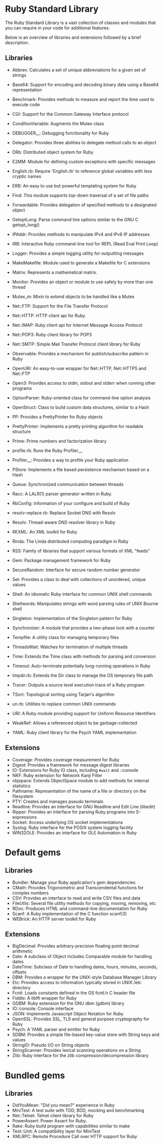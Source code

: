 # Ruby Standard Library

The Ruby Standard Library is a vast collection of classes and modules that you
can require in your code for additional features.

Below is an overview of libraries and extensions followed by a brief
description.

## Libraries

* Abbrev: Calculates a set of unique abbreviations for a given set of strings
* Base64: Support for encoding and decoding binary data using a Base64
    representation

* Benchmark: Provides methods to measure and report the time used to execute code
* CGI: Support for the Common Gateway Interface protocol
* ConditionVariable: Augments the Mutex class
* DEBUGGER__: Debugging functionality for Ruby
* Delegator: Provides three abilities to delegate method calls to an object
* DRb: Distributed object system for Ruby
* E2MM: Module for defining custom exceptions with specific messages
* English.rb: Require 'English.rb' to reference global variables with less cryptic names
* ERB: An easy to use but powerful templating system for Ruby
* Find: This module supports top-down traversal of a set of file paths
* Forwardable: Provides delegation of specified methods to a designated object
* GetoptLong: Parse command line options similar to the GNU C getopt_long()
* IPAddr: Provides methods to manipulate IPv4 and IPv6 IP addresses
* IRB: Interactive Ruby command-line tool for REPL (Read Eval Print Loop)
* Logger: Provides a simple logging utility for outputting messages
* MakeMakefile: Module used to generate a Makefile for C extensions
* Matrix: Represents a mathematical matrix.
* Monitor: Provides an object or module to use safely by more than one thread
* Mutex_m: Mixin to extend objects to be handled like a Mutex
* Net::FTP: Support for the File Transfer Protocol
* Net::HTTP: HTTP client api for Ruby
* Net::IMAP: Ruby client api for Internet Message Access Protocol
* Net::POP3: Ruby client library for POP3
* Net::SMTP: Simple Mail Transfer Protocol client library for Ruby
* Observable: Provides a mechanism for publish/subscribe pattern in Ruby
* OpenURI: An easy-to-use wrapper for Net::HTTP, Net::HTTPS and Net::FTP
* Open3: Provides access to stdin, stdout and stderr when running other programs
* OptionParser: Ruby-oriented class for command-line option analysis
* OpenStruct: Class to build custom data structures, similar to a Hash
* PP: Provides a PrettyPrinter for Ruby objects
* PrettyPrinter: Implements a pretty printing algorithm for readable structure
* Prime: Prime numbers and factorization library
* profile.rb: Runs the Ruby Profiler__
* Profiler__: Provides a way to profile your Ruby application
* PStore: Implements a file based persistence mechanism based on a Hash
* Queue: Synchronized communication between threads
* Racc: A LALR(1) parser generator written in Ruby.
* RbConfig: Information of your configure and build of Ruby
* resolv-replace.rb: Replace Socket DNS with Resolv
* Resolv: Thread-aware DNS resolver library in Ruby
* REXML: An XML toolkit for Ruby
* Rinda: The Linda distributed computing paradigm in Ruby
* RSS: Family of libraries that support various formats of XML "feeds"
* Gem: Package management framework for Ruby
* SecureRandom: Interface for secure random number generator
* Set: Provides a class to deal with collections of unordered, unique values
* Shell: An idiomatic Ruby interface for common UNIX shell commands
* Shellwords: Manipulates strings with word parsing rules of UNIX Bourne shell
* Singleton: Implementation of the Singleton pattern for Ruby
* Synchronizer: A module that provides a two-phase lock with a counter
* Tempfile: A utility class for managing temporary files
* ThreadsWait: Watches for termination of multiple threads
* Time: Extends the Time class with methods for parsing and conversion
* Timeout: Auto-terminate potentially long-running operations in Ruby
* tmpdir.rb: Extends the Dir class to manage the OS temporary file path
* Tracer: Outputs a source level execution trace of a Ruby program
* TSort: Topological sorting using Tarjan's algorithm
* un.rb: Utilities to replace common UNIX commands
* URI: A Ruby module providing support for Uniform Resource Identifiers
* WeakRef: Allows a referenced object to be garbage-collected
* YAML: Ruby client library for the Psych YAML implementation


## Extensions

* Coverage: Provides coverage measurement for Ruby
* Digest: Provides a framework for message digest libraries
* IO: Extensions for Ruby IO class, including `#wait` and ::console
* NKF: Ruby extension for Network Kanji Filter
* objspace: Extends ObjectSpace module to add methods for internal statistics
* Pathname: Representation of the name of a file or directory on the filesystem
* PTY: Creates and manages pseudo terminals
* Readline: Provides an interface for GNU Readline and Edit Line (libedit)
* Ripper: Provides an interface for parsing Ruby programs into S-expressions
* Socket: Access underlying OS socket implementations
* Syslog: Ruby interface for the POSIX system logging facility
* WIN32OLE: Provides an interface for OLE Automation in Ruby


# Default gems

## Libraries

* Bundler: Manage your Ruby application's gem dependencies
* CMath: Provides Trigonometric and Transcendental functions for complex numbers
* CSV: Provides an interface to read and write CSV files and data
* FileUtils: Several file utility methods for copying, moving, removing, etc
* RDoc: Produces HTML and command-line documentation for Ruby
* Scanf: A Ruby implementation of the C function scanf(3)
* WEBrick: An HTTP server toolkit for Ruby


## Extensions

* BigDecimal: Provides arbitrary-precision floating point decimal arithmetic
* Date: A subclass of Object includes Comparable module for handling dates
* DateTime: Subclass of Date to handling dates, hours, minutes, seconds, offsets
* DBM: Provides a wrapper for the UNIX-style Database Manager Library
* Etc: Provides access to information typically stored in UNIX /etc directory
* Fcntl: Loads constants defined in the OS fcntl.h C header file
* Fiddle: A libffi wrapper for Ruby
* GDBM: Ruby extension for the GNU dbm (gdbm) library
* IO::console: Console interface
* JSON: Implements Javascript Object Notation for Ruby
* OpenSSL: Provides SSL, TLS and general purpose cryptography for Ruby
* Psych: A YAML parser and emitter for Ruby
* SDBM: Provides a simple file-based key-value store with String keys and values
* StringIO: Pseudo I/O on String objects
* StringScanner: Provides lexical scanning operations on a String
* Zlib: Ruby interface for the zlib compression/decompression library


# Bundled gems

## Libraries

* DidYouMean: "Did you mean?" experience in Ruby
* MiniTest: A test suite with TDD, BDD, mocking and benchmarking
* Net::Telnet: Telnet client library for Ruby
* PowerAssert: Power Assert for Ruby.
* Rake: Ruby build program with capabilities similar to make
* Test::Unit: A compatibility layer for MiniTest
* XMLRPC: Remote Procedure Call over HTTP support for Ruby